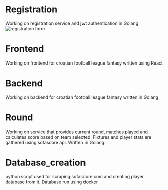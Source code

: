 # Registration

Working on registration service and jwt authentication in Golang
![registration form](https://user-images.githubusercontent.com/112637910/200019249-3129a5a6-6e6b-4e87-ade5-4ef024214a70.png)

# Frontend 

Working on frontend for croatian football league fantasy written using React

# Backend 

Working on backend for croatian football league fantasy written in Golang

# Round 

Working on service that provides current round, matches played and calculates score based on team selected. 
Fixtures and player stats are gathered using sofascore api.
Written in Golang.

# Database_creation 

python script used for scraping sofascore.com and creating player database from it. Database run using docker

